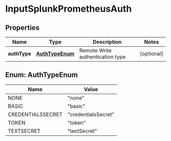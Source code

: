 # InputSplunkPrometheusAuth

## Properties
Name | Type | Description | Notes
------------ | ------------- | ------------- | -------------
**authType** | [**AuthTypeEnum**](#AuthTypeEnum) | Remote Write authentication type |  [optional]

<a name="AuthTypeEnum"></a>
## Enum: AuthTypeEnum
Name | Value
---- | -----
NONE | &quot;none&quot;
BASIC | &quot;basic&quot;
CREDENTIALSSECRET | &quot;credentialsSecret&quot;
TOKEN | &quot;token&quot;
TEXTSECRET | &quot;textSecret&quot;
